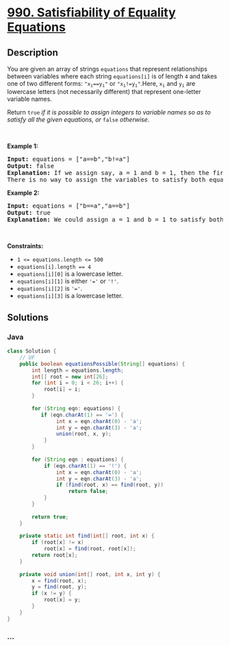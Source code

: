 # [990. Satisfiability of Equality Equations](https://leetcode.com/problems/satisfiability-of-equality-equations)

## Description

<p>You are given an array of strings <code>equations</code> that represent relationships between variables where each string <code>equations[i]</code> is of length <code>4</code> and takes one of two different forms: <code>&quot;x<sub>i</sub>==y<sub>i</sub>&quot;</code> or <code>&quot;x<sub>i</sub>!=y<sub>i</sub>&quot;</code>.Here, <code>x<sub>i</sub></code> and <code>y<sub>i</sub></code> are lowercase letters (not necessarily different) that represent one-letter variable names.</p>

<p>Return <code>true</code><em> if it is possible to assign integers to variable names so as to satisfy all the given equations, or </em><code>false</code><em> otherwise</em>.</p>

<p>&nbsp;</p>
<p><strong>Example 1:</strong></p>

<pre>
<strong>Input:</strong> equations = [&quot;a==b&quot;,&quot;b!=a&quot;]
<strong>Output:</strong> false
<strong>Explanation:</strong> If we assign say, a = 1 and b = 1, then the first equation is satisfied, but not the second.
There is no way to assign the variables to satisfy both equations.
</pre>

<p><strong>Example 2:</strong></p>

<pre>
<strong>Input:</strong> equations = [&quot;b==a&quot;,&quot;a==b&quot;]
<strong>Output:</strong> true
<strong>Explanation:</strong> We could assign a = 1 and b = 1 to satisfy both equations.
</pre>

<p>&nbsp;</p>
<p><strong>Constraints:</strong></p>

<ul>
	<li><code>1 &lt;= equations.length &lt;= 500</code></li>
	<li><code>equations[i].length == 4</code></li>
	<li><code>equations[i][0]</code> is a lowercase letter.</li>
	<li><code>equations[i][1]</code> is either <code>&#39;=&#39;</code> or <code>&#39;!&#39;</code>.</li>
	<li><code>equations[i][2]</code> is <code>&#39;=&#39;</code>.</li>
	<li><code>equations[i][3]</code> is a lowercase letter.</li>
</ul>


## Solutions

<!-- tabs:start -->


### **Java**

```java
class Solution {
    // UF
    public boolean equationsPossible(String[] equations) {
        int length = equations.length;
        int[] root = new int[26];
        for (int i = 0; i < 26; i++) {
            root[i] = i;
        }
        
        for (String eqn: equations) {
           if (eqn.charAt(1) == '=') {
                int x = eqn.charAt(0) - 'a';
                int y = eqn.charAt(3) - 'a';
                union(root, x, y);
            } 
        }
        
        for (String eqn : equations) {
            if (eqn.charAt(1) == '!') {
                int x = eqn.charAt(0) - 'a';
                int y = eqn.charAt(3) - 'a';
                if (find(root, x) == find(root, y))
                    return false;
            }
        }
        
        return true;
    }
    
    private static int find(int[] root, int x) {
        if (root[x] != x)
            root[x] = find(root, root[x]);
        return root[x];
    }
    
    private void union(int[] root, int x, int y) {
        x = find(root, x);
        y = find(root, y);
        if (x != y) {
            root[x] = y;
        }
    }
}
```

### **...**

```

```

<!-- tabs:end -->